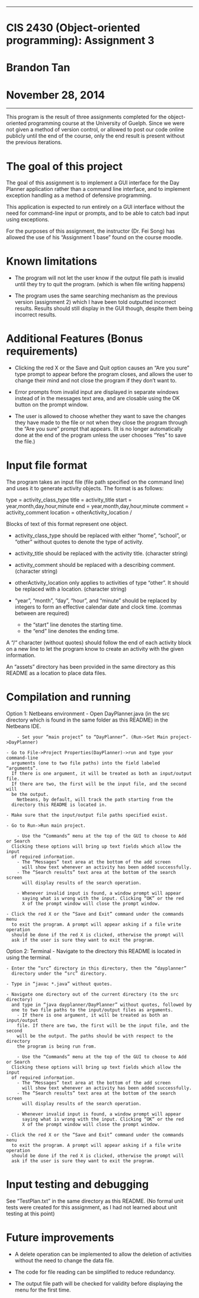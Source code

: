 ********************************************************
# CIS 2430 (Object-oriented programming): Assignment 3
# Brandon Tan
# November 28, 2014
********************************************************

This program is the result of three assignments completed for the object-oriented
programming course at the University of Guelph. Since we were not given a method
of version control, or allowed to post our code online publicly until the end of
the course, only the end result is present without the previous iterations.


# The goal of this project

The goal of this assignment is to implement a GUI interface for the Day Planner
application rather than a command line interface, and to implement exception
handling as a method of defensive programming.

This application is expected to run entirely on a GUI interface without the need
for command-line input or prompts, and to be able to catch bad input using
exceptions.

For the purposes of this assignment, the instructor (Dr. Fei Song) has allowed the
use of his “Assignment 1 base” found on the course moodle.


# Known limitations

- The program will not let the user know if the output file path is invalid until
  they try to quit the program. (which is when file writing happens)

- The program uses the same searching mechanism as the previous version (assignment 2)
  which I have been told outputted incorrect results. Results should still display
  in the GUI though, despite them being incorrect results.



# Additional Features (Bonus requirements)


- Clicking the red X or the Save and Quit option causes an “Are you sure” type
  prompt to appear before the program closes, and allows the user to change their
  mind and not close the program if they don’t want to.

- Error prompts from invalid input are displayed in separate windows instead
  of in the messages text area, and are closable using the OK button on the
  prompt window.

- The user is allowed to choose whether they want to save the changes they have
  made to the file or not when they close the program through the “Are you sure”
  prompt that appears. (It is no longer automatically done at the end of the
  program unless the user chooses “Yes” to save the file.)



# Input file format

The program takes an input file (file path specified on the command line) and uses
it to generate activity objects. The format is as follows:

type = activity_class_type
title = activity_title
start = year,month,day,hour,minute
end = year,month,day,hour,minute
comment = activity_comment
location = otherActivity_location
/


Blocks of text of this format represent one object. 
- activity_class_type should be replaced with either “home”, “school”, or “other”
    without quotes to denote the type of activity.
- activity_title should be replaced with the activity title. (character string)
- activity_comment should be replaced with a describing comment. (character string)
- otherActivity_location only applies to activities of type “other”. It should
    be replaced with a location. (character string)

- “year”, “month”, “day”, “hour”, and “minute” should be replaced by integers
    to form an effective calendar date and clock time. (commas between are required)
	- the “start” line denotes the starting time.
	- the “end” line denotes the ending time.

A “/“ character (without quotes) should follow the end of each activity block on a
new line to let the program know to create an activity with the given information.

An “assets” directory has been provided in the same directory as this README as
a location to place data files.



# Compilation and running

Option 1: Netbeans environment
	- Open DayPlanner.java (in the src directory which is found in the same 
	folder as this README) in the Netbeans IDE.

        - Set your “main project” to “DayPlanner”. (Run->Set Main project->DayPlanner)

	- Go to File->Project Properties(DayPlanner)->run and type your command-line
	  arguments (one to two file paths) into the field labeled “arguments”.
	  If there is one argument, it will be treated as both an input/output file.
	  If there are two, the first will be the input file, and the second will
	  be the output. 
		Netbeans, by default, will track the path starting from the
	  directory this README is located in.

	- Make sure that the input/output file paths specified exist.

	- Go to Run->Run main project.

        - Use the “Commands” menu at the top of the GUI to choose to Add or Search
	  Clicking these options will bring up text fields which allow the input
	  of required information.
		- The “Messages” text area at the bottom of the add screen
		  will show text whenever an activity has been added successfully.
		- The “Search results” text area at the bottom of the search screen
		  will display results of the search operation.

		- Whenever invalid input is found, a window prompt will appear
		  saying what is wrong with the input. Clicking “OK” or the red
		  X of the prompt window will close the prompt window.

	- Click the red X or the “Save and Exit” command under the commands menu
	  to exit the program. A prompt will appear asking if a file write operation
	  should be done if the red X is clicked, otherwise the prompt will
	  ask if the user is sure they want to exit the program.


Option 2: Terminal
	- Navigate to the directory this README is located in using the terminal.
	
	- Enter the “src” directory in this directory, then the “dayplanner”
	  directory under the “src” directory.

	- Type in “javac *.java” without quotes.

	- Navigate one directory out of the current directory (to the src directory)
	  and type in “java dayplanner/DayPlanner” without quotes, followed by
	  one to two file paths to the input/output files as arguments.
		- If there is one argument, it will be treated as both an input/output 
		file. If there are two, the first will be the input file, and the second
 		will be the output. The paths should be with respect to the directory
		the program is being run from.

        - Use the “Commands” menu at the top of the GUI to choose to Add or Search
	  Clicking these options will bring up text fields which allow the input
	  of required information.
		- The “Messages” text area at the bottom of the add screen
		  will show text whenever an activity has been added successfully.
		- The “Search results” text area at the bottom of the search screen
		  will display results of the search operation.

		- Whenever invalid input is found, a window prompt will appear
		  saying what is wrong with the input. Clicking “OK” or the red
		  X of the prompt window will close the prompt window.

	- Click the red X or the “Save and Exit” command under the commands menu
	  to exit the program. A prompt will appear asking if a file write operation
	  should be done if the red X is clicked, otherwise the prompt will
	  ask if the user is sure they want to exit the program.



# Input testing and debugging

See “TestPlan.txt” in the same directory as this README.
(No formal unit tests were created for this assignment, as I had not learned
about unit testing at this point)



# Future improvements

- A delete operation can be implemented to allow the deletion of activities without
  the need to change the data file.

- The code for file reading can be simplified to reduce redundancy.

- The output file path will be checked for validity before displaying the menu for the
  first time.

        
